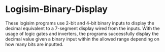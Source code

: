 # Logisim-Binary-Display
These logisim programs use 2-bit and 4-bit binary inputs to display the decimal equivalent to a 7-segment display wired from the inputs. With the usage of logic gates and inverters, the programs successfully display the decimal value given a binary input within the allowed range depending on how many bits are inputted.
